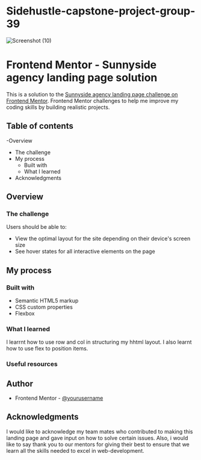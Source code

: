 # Sidehustle-capstone-project-group-39
![Screenshot (10)](https://user-images.githubusercontent.com/71254746/143239498-4e576349-de72-4863-ab77-9d0706572260.png)

# Frontend Mentor - Sunnyside agency landing page solution

This is a solution to the [Sunnyside agency landing page challenge on Frontend Mentor](https://www.frontendmentor.io/challenges/sunnyside-agency-landing-page-7yVs3B6ef). Frontend Mentor challenges to help me  improve my coding skills by building realistic projects.

## Table of contents
-Overview
  - The challenge
- My process
  - Built with
  - What I learned
- Acknowledgments



## Overview

### The challenge

Users should be able to:

- View the optimal layout for the site depending on their device's screen size
- See hover states for all interactive elements on the page


## My process

### Built with

- Semantic HTML5 markup
- CSS custom properties
- Flexbox


### What I learned


I learrnt how to use row and col in structuring my hhtml layout. I also learnt how to use flex to position items.

### Useful resources



## Author

- Frontend Mentor - [@yourusername](https://www.frontendmentor.io/profile/yourusername)



## Acknowledgments
I would like to acknowledge my team mates who contributed to making this landing page and gave input on how to solve certain issues. Also, i would like to say thank you to our mentors for giving their best to ensure that we learn all the skills needed to excel in web-development.

